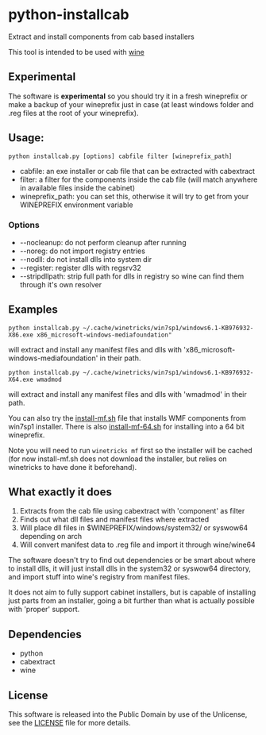# python-installcab

Extract and install components from cab based installers

This tool is intended to be used with [wine](https://winehq.org)

## Experimental

The software is  **experimental** so you should try it in a fresh wineprefix or make a backup of your wineprefix just in case (at least windows folder and .reg files at the root of your wineprefix).

## Usage:

```
python installcab.py [options] cabfile filter [wineprefix_path]
```

- cabfile: an exe installer or cab file that can be extracted with cabextract
- filter: a filter for the components inside the cab file (will match anywhere in available files inside the cabinet)
- wineprefix_path: you can set this, otherwise it will try to get from your WINEPREFIX environment variable

### Options

-  --nocleanup: do not perform cleanup after running
-  --noreg: do not import registry entries
-  --nodll: do not install dlls into system dir
-  --register: register dlls with regsrv32
-  --stripdllpath: strip full path for dlls in registry so wine can find them through it's own resolver
   
## Examples

```
python installcab.py ~/.cache/winetricks/win7sp1/windows6.1-KB976932-X86.exe x86_microsoft-windows-mediafoundation"
```

will extract and install any manifest files and dlls with 'x86_microsoft-windows-mediafoundation' in their path.

```
python installcab.py ~/.cache/winetricks/win7sp1/windows6.1-KB976932-X64.exe wmadmod
```

will extract and install any manifest files and dlls with 'wmadmod' in their path.

You can also try the [install-mf.sh](install-mf.sh) file that installs WMF components from win7sp1 installer. There is also [install-mf-64.sh](install-mf-64.sh) for installing into a 64 bit wineprefix.

Note you will need to run `winetricks mf` first so the installer will be cached (for now install-mf.sh does not download the installer, but relies on winetricks to have done it beforehand).

## What exactly it does

1. Extracts from the cab file using cabextract with 'component' as filter
2. Finds out what dll files and manifest files where extracted
3. Will place dll files in $WINEPREFIX/windows/system32/ or syswow64 depending on arch
4. Will convert manifest data to .reg file and import it through wine/wine64

The software doesn't try to find out dependencies or be smart about where to install dlls, it will just install dlls in the system32 or syswow64 directory, and import stuff into wine's registry from manifest files.

It does not aim to fully support cabinet installers, but is capable of installing just parts from an installer, going a bit further than what is actually possible with 'proper' support.

## Dependencies

- python
- cabextract
- wine

## License

This software is released into the Public Domain by use of the Unlicense, see the [LICENSE](LICENSE) file
for more details.

